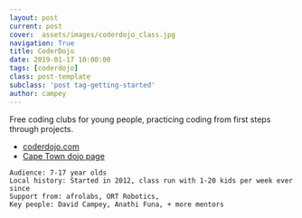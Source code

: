 ```yaml
---
layout: post
current: post
cover:  assets/images/coderdojo_class.jpg
navigation: True
title: CoderDojo
date: 2019-01-17 10:00:00
tags: [coderdojo]
class: post-template
subclass: 'post tag-getting-started'
author: campey
---
```


Free coding clubs for young people, practicing coding from first steps through projects.

 * [coderdojo.com](https://coderdojo.com/)
 * [Cape Town dojo page](https://zen.coderdojo.com/dojos/za/western-cape/cape-town-western-cape/cape-town)

~~~ 
Audience: 7-17 year olds
Local history: Started in 2012, class run with 1-20 kids per week ever since
Support from: afrolabs, ORT Robotics,
Key people: David Campey, Anathi Funa, + more mentors
~~~
